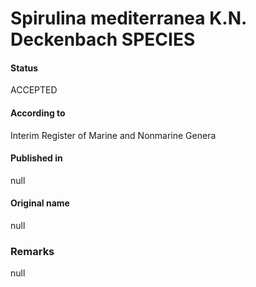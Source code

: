 Spirulina mediterranea K.N. Deckenbach SPECIES
=======

#### Status
ACCEPTED

#### According to
Interim Register of Marine and Nonmarine Genera

#### Published in
null

#### Original name
null

### Remarks
null